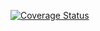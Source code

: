 [![Coverage Status](https://coveralls.io/repos/github/guilhermehas/crypto/badge.svg?branch=master)](https://coveralls.io/github/guilhermehas/crypto?branch=master)